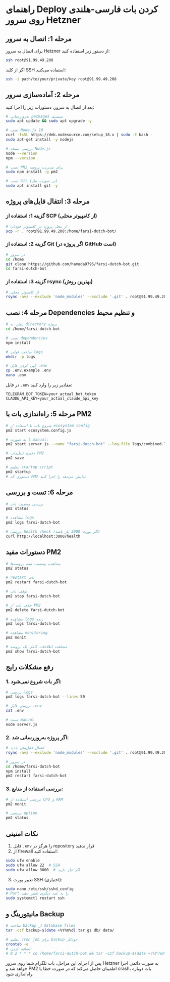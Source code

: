 # راهنمای Deploy کردن بات فارسی-هلندی روی سرور Hetzner

## مرحله 1: اتصال به سرور

برای اتصال به سرور Hetzner از دستور زیر استفاده کنید:

```bash
ssh root@91.99.49.208
```

اگر از کلید SSH استفاده می‌کنید:
```bash
ssh -i path/to/your/private/key root@91.99.49.208
```

## مرحله 2: آماده‌سازی سرور

بعد از اتصال به سرور، دستورات زیر را اجرا کنید:

```bash
# به‌روزرسانی packages سیستم
sudo apt update && sudo apt upgrade -y

# نصب Node.js 18
curl -fsSL https://deb.nodesource.com/setup_18.x | sudo -E bash -
sudo apt-get install -y nodejs

# بررسی نسخه Node.js
node --version
npm --version

# نصب PM2 برای مدیریت پروسه
sudo npm install -g pm2

# نصب Git (در صورت نیاز)
sudo apt install git -y
```

## مرحله 3: انتقال فایل‌های پروژه

### گزینه 1: استفاده از SCP (از کامپیوتر محلی)
```bash
# از محل پروژه در کامپیوتر خودتان
scp -r . root@91.99.49.208:/home/farsi-dutch-bot/
```

### گزینه 2: استفاده از Git (اگر پروژه در GitHub است)
```bash
# در سرور
cd /home
git clone https://github.com/hameda9795/farsi-dutch-bot.git
cd farsi-dutch-bot
```

### گزینه 3: استفاده از rsync (بهترین روش)
```bash
# از کامپیوتر محلی
rsync -avz --exclude 'node_modules' --exclude '.git' . root@91.99.49.208:/home/farsi-dutch-bot/
```

## مرحله 4: نصب Dependencies و تنظیم محیط

```bash
# رفتن به directory پروژه
cd /home/farsi-dutch-bot

# نصب dependencies
npm install

# ساخت فولدر logs
mkdir -p logs

# کپی کردن فایل .env
cp .env.example .env
nano .env
```

در فایل `.env` مقادیر زیر را وارد کنید:
```
TELEGRAM_BOT_TOKEN=your_actual_bot_token
CLAUDE_API_KEY=your_actual_claude_api_key
```

## مرحله 5: راه‌اندازی بات با PM2

```bash
# شروع بات با استفاده از ecosystem config
pm2 start ecosystem.config.js

# یا به صورت manual:
pm2 start server.js --name "farsi-dutch-bot" --log-file logs/combined.log

# ذخیره تنظیمات PM2
pm2 save

# تنظیم startup script
pm2 startup
# دستوری که PM2 نمایش می‌دهد را اجرا کنید
```

## مرحله 6: تست و بررسی

```bash
# بررسی وضعیت بات
pm2 status

# مشاهده logs
pm2 logs farsi-dutch-bot

# بررسی health check (اگر پورت 3000 باز باشد)
curl http://localhost:3000/health
```

## دستورات مفید PM2

```bash
# مشاهده وضعیت همه پروسه‌ها
pm2 status

# restart بات
pm2 restart farsi-dutch-bot

# توقف بات
pm2 stop farsi-dutch-bot

# حذف بات از PM2
pm2 delete farsi-dutch-bot

# مشاهده logs زنده
pm2 logs farsi-dutch-bot

# مشاهده monitoring
pm2 monit

# مشاهده اطلاعات کامل یک پروسه
pm2 show farsi-dutch-bot
```

## رفع مشکلات رایج

### 1. اگر بات شروع نمی‌شود:
```bash
# بررسی logs
pm2 logs farsi-dutch-bot --lines 50

# بررسی فایل .env
cat .env

# تست manual
node server.js
```

### 2. اگر پروژه به‌روزرسانی شد:
```bash
# انتقال فایل‌های جدید
rsync -avz --exclude 'node_modules' --exclude '.git' . root@91.99.49.208:/home/farsi-dutch-bot/

# در سرور
cd /home/farsi-dutch-bot
npm install
pm2 restart farsi-dutch-bot
```

### 3. بررسی استفاده از منابع:
```bash
# بررسی استفاده از CPU و RAM
pm2 monit

# بررسی uptime
pm2 status
```

## نکات امنیتی

1. فایل `.env` را هرگز در repository قرار ندهید
2. از firewall استفاده کنید:
```bash
sudo ufw enable
sudo ufw allow 22  # SSH
sudo ufw allow 3000  # اگر نیاز دارید
```

3. تغییر پورت SSH (اختیاری):
```bash
sudo nano /etc/ssh/sshd_config
# Port را به عدد دیگری تغییر دهید
sudo systemctl restart ssh
```

## مانیتورینگ و Backup

```bash
# ساخت backup از database files
tar -czf backup-$(date +%Y%m%d).tar.gz db/ data/

# تنظیم cron job برای backup خودکار
crontab -e
# اضافه کردن:
# 0 2 * * * cd /home/farsi-dutch-bot && tar -czf backup-$(date +\%Y\%m\%d).tar.gz db/ data/
```

پس از اجرای این مراحل، بات تلگرام شما روی سرور Hetzner به صورت دائمی اجرا خواهد شد و PM2 اطمینان حاصل می‌کند که در صورت خطا یا crash، بات دوباره راه‌اندازی شود.